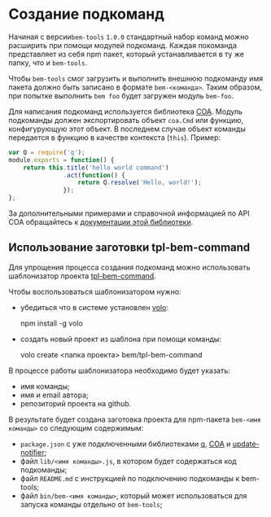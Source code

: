 # Создание подкоманд

Начиная с версии`bem-tools` `1.0.0` cтандартный набор команд можно расширить при помощи модулей
подкоманд. Каждая покоманда представляет из себя npm пакет, который устанавливается в ту же папку,
что и `bem-tools`.

Чтобы `bem-tools` смог загрузить и выполнить внешнюю подкоманду имя пакета должно быть записано в
формате `bem-<команда>`. Таким образом, при попытке выполнить `bem foo` будет загружен модуль
`bem-foo`.

Для написания подкоманд используется библиотека [COA](https://github.com/veged/coa).
Модуль подкоманды должен экспортировать объект `coa.Cmd` или функцию, конфигурующую этот объект. В последнем
случае объект команды передается в функцию в качестве контекста (`this`). Пример:

```javascript
var Q = require('q');
module.exports = function() {
    return this.title('hello world command')
               .act(function() {
                   return Q.resolve('Hello, world!');
               });
};
```

За дополнительными примерами и справочной информацией по API COA обращайтесь
к [документации этой библиотеки](https://github.com/veged/coa/blob/master/README.md).

## Использование заготовки tpl-bem-command

Для упрощения процесса создания подкоманд можно использовать шаблонизатор проекта [tpl-bem-command](https://github.com/bem/tpl-bem-command).

Чтобы воспользоваться шаблонизатором нужно:
* убедиться что в системе установлен [volo](http://volojs.org/):

    npm install -g volo

* создать новый проект из шаблона при помощи команды:

    volo create <папка проекта> bem/tpl-bem-command

В процессе работы шаблонизатора необходимо будет указать:

* имя команды;
* имя и email автора;
* репозиторий проекта на github.

В результате будет создана заготовка проекта для npm-пакета `bem-<имя команды>` со следующим содержимым:

* `package.json` c уже подключенными библиотеками [q](https://github.com/kriskowal/q),
    [COA](https://github.com/veged/coa) и [update-notifier](https://github.com/yeoman/update-notifier/);
* файл `lib/<имя команды>.js`, в котором будет содержаться код подкоманды;
* файл `README.md` с инструкцией по подключению подкоманды к bem-tools;
* файл `bin/bem-<имя команды>`, который может использоваться для запуска команды отдельно от `bem-tools`;
